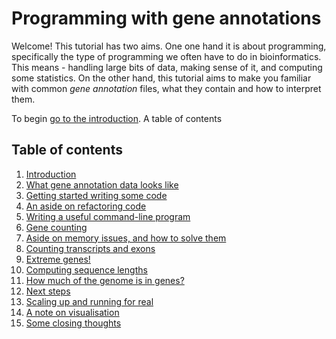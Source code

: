 # Programming with gene annotations

Welcome! This tutorial has two aims. One one hand it is about programming, specifically the type of programming
we often have to do in bioinformatics. This means - handling large bits of data, making sense of it, and computing some statistics.  On the other hand, this tutorial aims to make you familiar with common *gene annotation* files, what they contain and how to interpret them.

To begin [go to the introduction](Introduction.md).  A table of contents


## Table of contents

1. [Introduction](Introduction.md)
2. [What gene annotation data looks like](What_gene_annotation_data_looks_like.md)
3. [Getting started writing some code](Getting_started_writing_some_code.md)
4. [An aside on refactoring code](Refactoring_makes_code_better.md)
5. [Writing a useful command-line program](Converting_gff_to_sqlite.md)
6. [Gene counting](Counting_genes_1.md)
7. [Aside on memory issues, and how to solve them](Memory_issues_and_how_to_solve_them.md)
8. [Counting transcripts and exons](Counting_genes_2.md)
9. [Extreme genes!](Counting_genes_3.md)
10. [Computing sequence lengths](Getting_sequence_lengths.md)
11. [How much of the genome is in genes?](How_much_of_the_genome_is_in_genes.md)
12. [Next steps](Next_steps.md)
13. [Scaling up and running for real](Scaling_up.md)
14. [A note on visualisation](Visualisation.md)
15. [Some closing thoughts](Closing_thoughts.md)
